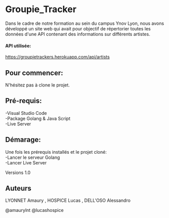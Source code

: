 # Groupie_Tracker

Dans le cadre de notre formation au sein du campus Ynov Lyon, nous avons développé un site web qui avait pour objectif de répertorier toutes les données d'une API contenant des informations sur différents artistes.

#### API utilisée:
https://groupietrackers.herokuapp.com/api/artists

## Pour commencer:
N'hésitez pas à clone le projet.

## Pré-requis:
-Visual Studio Code \
-Package Golang & Java Script \
-Live Server 

## Démarage:
Une fois les prérequis installés et le projet cloné: \
-Lancer le serveur Golang\
-Lancer Live Server

Versions 1.0

## Auteurs
LYONNET Amaury , HOSPICE Lucas , DELL'OSO Alessandro

@amaurylnt @lucashospice
